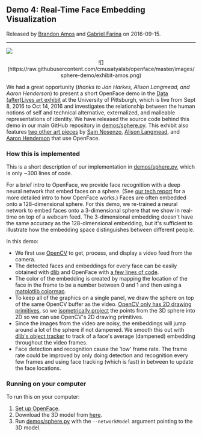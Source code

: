 ## Demo 4: Real-Time Face Embedding Visualization
Released by [Brandon Amos](http://bamos.github.io) and
[Gabriel Farina](https://github.com/gabrfarina) on 2016-09-15.

---

![](https://raw.githubusercontent.com/cmusatyalab/openface/master/images/sphere-demo/demo.gif)

<center>
![](https://raw.githubusercontent.com/cmusatyalab/openface/master/images/sphere-demo/exhibit-amos.png)
</center>

We had a great opportunity
(*thanks to Jan Harkes, Alison Langmead, and Aaron Henderson*)
to present a short OpenFace demo
in the [Data (after)Lives art exhibit](https://uag.pitt.edu/Detail/occurrences/370)
at the University of Pittsburgh, which is live from Sept 8, 2016 to Oct 14, 2016
and investigates the relationship between the human notions of self and
technical alternative, externalized, and malleable representations of identity.
We have released the source code behind this demo in our main
GitHub repository in
[demos/sphere.py](https://github.com/cmusatyalab/openface/blob/master/demos/sphere.py).
This exhibit also features [two other art pieces](https://raw.githubusercontent.com/cmusatyalab/openface/master/images/sphere-demo/exhibits-nosenzo.png)
by [Sam Nosenzo](http://www.pitt.edu/~san76/),
[Alison Langmead](http://www.haa.pitt.edu/person/alison-langmead/),
and [Aaron Henderson](http://www.aaronhenderson.com/) that use OpenFace.

### How this is implemented

This is a short description of our implementation in
[demos/sphere.py](https://github.com/cmusatyalab/openface/blob/master/demos/sphere.py),
which is only ~300 lines of code.

For a brief intro to OpenFace, we provide face recognition with
a deep neural network that embed faces on a sphere.
(See [our tech report](http://reports-archive.adm.cs.cmu.edu/anon/2016/CMU-CS-16-118.pdf)
for a more detailed intro to how OpenFace works.)
Faces are often embedded onto a 128-dimensional sphere.
For this demo, we re-trained a neural network to embed faces onto a
3-dimensional sphere that we show in real-time on top of a webcam feed.
The 3-dimensional embedding doesn't have the same accuracy as the
128-dimensional embedding, but it's sufficient to illustrate how
the embedding space distinguishes between different people.

In this demo:

+ We first use [OpenCV](http://opencv.org/) to get, process, and display
  a video feed from the camera.
+ The detected faces and embeddings for every face can be easily obtained with
  [dlib](http://blog.dlib.net/) and OpenFace with
  [a few lines of code](http://cmusatyalab.github.io/openface/usage/).
+ The color of the embedding is created by mapping the location of the
  face in the frame to be a number between 0 and 1 and then using
  a [matplotlib colormap](http://matplotlib.org/examples/color/colormaps_reference.html).
+ To keep all of the graphics on a single panel, we draw the sphere on
  top of the same OpenCV buffer as the video.
  [OpenCV only has 2D drawing primitives](http://docs.opencv.org/2.4/modules/core/doc/drawing_functions.html),
  so we [isometrically project](https://en.wikipedia.org/wiki/Isometric_projection)
  the points from the 3D sphere into 2D so we can use OpenCV's 2D drawing primitives.
+ Since the images from the video are noisy, the embeddings will jump around
  a lot of the sphere if not dampened.
  We smooth this out with
  [dlib's object tracker](http://blog.dlib.net/2015/02/dlib-1813-released.html)
  to track of a face's average (dampened) embedding throughout
  the video frames.
+ Face detection and recognition cause the 'low' frame rate.
  The frame rate could be improved by only doing detection and recognition
  every few frames and using face tracking (which is fast) in between to
  update the face locations.

### Running on your computer

To run this on your computer:

1. [Set up OpenFace](http://cmusatyalab.github.io/openface/setup/).
2. Download the 3D model from
   [here](http://openface-models.storage.cmusatyalab.org/nn4.small2.3d.v1.t7).
3. Run [demos/sphere.py](https://github.com/cmusatyalab/openface/blob/master/demos/sphere.py)
   with the `--networkModel` argument pointing to the 3D model.
